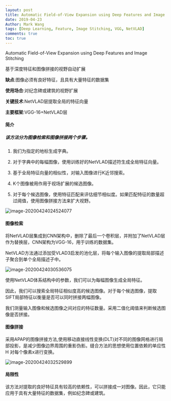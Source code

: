 ```yaml
---
layout: post
title: Automatic Field-of-View Expansion using Deep Features and Image Stitching
date: 2019-04-23
Author: Mark Wang
tags: [Deep Learning, Feature, Image Stitching, VGG, NetVLAD]
comments: true
toc: true
---
```


Automatic Field-of-View Expansion using Deep Features and Image Stitching

基于深度特征和图像拼接的视野自动扩展

__缺点__:图像必须有良好特征，且具有大量特征的数据集

__使用场合__:对纪念碑或建筑的视野扩展

__关键技术__:NetVLAD层提取全局的特征向量

__主要框架__:VGG-16+NetVLAD层

#### 简介

##### 该方法分为图像检索和图像拼接两个步骤。

1. 我们为指定的地标生成字典。

2. 对于字典中的每幅图像，使用训练好的NetVLAD描述符生成全局特征向量。

3. 基于全局特征向量的相似性，对输入图像进行K近邻搜索。

4. K个图像被用作用于视场扩展的候选图像。

5. 对于每个候选图像，使用特征匹配来评估细节相似度。如果匹配特征的数量超过阈值，使用图像拼接方法来扩大视野。

![image-20200424024524077](/images/image-20200424024524077.png)

#### 图像检索

将NetVLAD层集成到CNN架构中，删除了最后一个卷积层，并附加了NetVLAD层作为替换层，CNN架构为VGG-16，用于训练的数据集。

NetVLAD方法通过添加受VLAD3启发的池化层，将每个输入图像的提取局部描述子聚合到单个全局描述子中。

![image-20200424030536075](/images/image-20200424030536075.png)

使用NetVLAD体系结构中的参数，我们可以为每幅图像生成全局特征。

因此，我们可以搜索全局特征相似度高的候选图像。对于每个候选图像，提取SIFT局部特征以衡量是否可以同时拼接两幅图像。

我们测量输入图像和候选图像之间对应的特征数量。采用二值化阈值来判断候选图像是否拼接。

#### 图像拼接

采用APAP的图像拼接方法,使用移动直接线性变换(DLT)对不同的图像网格进行局部投影，是减少图像边界周围的重影伪影。缝合方法的思想使用位置依赖的单应性H 对每个像素x进行变换。

![image-20200424032529899](/images/image-20200424032529899.png)

#### 局限性

该方法对提取的良好特征具有较高的依赖性，可以拼接成一对图像。因此，它只能应用于具有大量特征的数据集，例如纪念碑或建筑。


